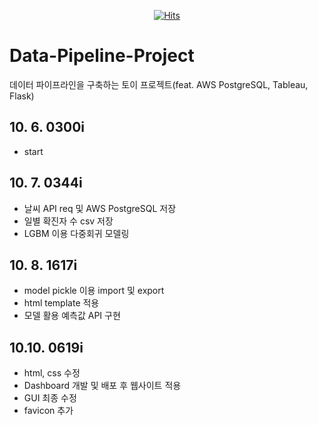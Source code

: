 <div align=center>

[![Hits](https://hits.seeyoufarm.com/api/count/incr/badge.svg?url=https%3A%2F%2Fgithub.com%2F6mini%2FData-Pipeline-Project&count_bg=%23AAAAAA&title_bg=%23555555&icon=&icon_color=%23E7E7E7&title=Hits&edge_flat=false)](https://github.com/6mini/Data-Pipeline-Project)

</div>

# Data-Pipeline-Project
데이터 파이프라인을 구축하는 토이 프로젝트(feat. AWS PostgreSQL, Tableau, Flask)

## 10. 6. 0300i 
- start

## 10. 7. 0344i
- 날씨 API req 및 AWS PostgreSQL 저장
- 일별 확진자 수 csv 저장
- LGBM 이용 다중회귀 모델링

## 10. 8. 1617i
- model pickle 이용 import 및 export
- html template 적용
- 모델 활용 예측값 API 구현

## 10.10. 0619i
- html, css 수정
- Dashboard 개발 및 배포 후 웹사이트 적용
- GUI 최종 수정
- favicon 추가